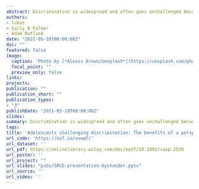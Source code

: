 ```yaml
---
abstract: Discrimination is widespread and often goes unchallenged because bystanders do not recognize the need to intervene or do not know how to intervene. This field experiment with adolescents (N = 639) tested a group discussion designed to increase perceived importance and self-efficacy around challenging general discrimination. The intervention, which involved perspective-taking and action-planning, was tested with delayed measures against active control conditions, namely sessions on self-disclosure and civic engagement. It led to greater self-efficacy, particularly among White participants.
authors:
- lukas
- Sally B Palmer
- Adam Rutland
date: "2021-05-10T00:00:00Z"
doi: ""
featured: false
image:
  caption: 'Photo by [*Alexis Brown/Unsplash*](https://unsplash.com/photos/-Xv7k95vOFA)'
  focal_point: ""
  preview_only: false
links: 
projects:
publication: ""
publication_short: ""
publication_types:
- "3"
publishDate: "2021-05-10T00:00:00Z"
slides: 
summary: Discrimination is widespread and often goes unchallenged because bystanders do not recognize the need to intervene or do not know how to intervene. This field experiment with adolescents (N = 639) tested a group discussion designed to increase perceived importance and self-efficacy around challenging general discrimination. The intervention, which involved perspective-taking and action-planning, was tested with delayed measures against active control conditions, namely sessions on self-disclosure and civic engagement. It led to greater self-efficacy, particularly among White participants.
tags:
title: 'Adolescents challenging discrimination: The benefits of a perspective-taking and action-planning intervention on self-efficacy'
url_code: 'https://osf.io/xvwqf/'
url_dataset: ''
url_pdf: https://onlinelibrary.wiley.com/doi/epdf/10.1002/casp.2530
url_poster: ''
url_project: ""
url_slides: "pubs/SRCD-presentation-bystander.pptx"
url_source: ''
url_video: ''
---
```

